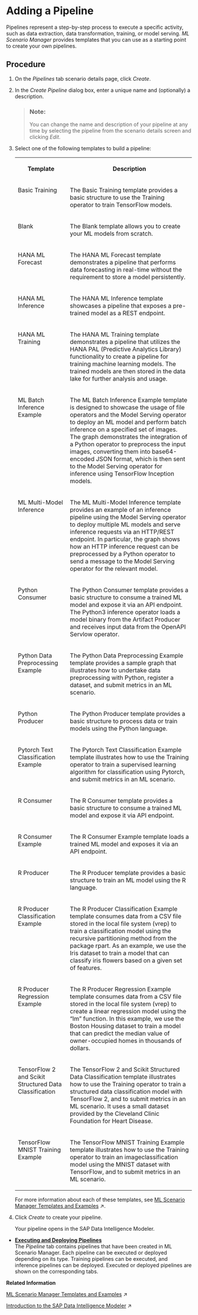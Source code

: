 <!-- loio91ec15ead2e84fad98438e899b99a154 -->

# Adding a Pipeline

Pipelines represent a step-by-step process to execute a specific activity, such as data extraction, data transformation, training, or model serving. *ML Scenario Manager* provides templates that you can use as a starting point to create your own pipelines.



## Procedure

1.  On the *Pipelines* tab scenario details page, click *Create*.

2.  In the *Create Pipeline* dialog box, enter a unique name and \(optionally\) a description.

    > ### Note:  
    > You can change the name and description of your pipeline at any time by selecting the pipeline from the scenario details screen and clicking *Edit*.

3.  Select one of the following templates to build a pipeline:


    <table>
    <tr>
    <th valign="top">

    Template
    
    </th>
    <th valign="top">

    Description
    
    </th>
    </tr>
    <tr>
    <td valign="top">
    
    Basic Training
    
    </td>
    <td valign="top">
    
    The Basic Training template provides a basic structure to use the Training operator to train TensorFlow models.
    
    </td>
    </tr>
    <tr>
    <td valign="top">
    
    Blank
    
    </td>
    <td valign="top">
    
    The Blank template allows you to create your ML models from scratch.
    
    </td>
    </tr>
    <tr>
    <td valign="top">
    
    HANA ML Forecast
    
    </td>
    <td valign="top">
    
    The HANA ML Forecast template demonstrates a pipeline that performs data forecasting in real-time without the requirement to store a model persistently.
    
    </td>
    </tr>
    <tr>
    <td valign="top">
    
    HANA ML Inference
    
    </td>
    <td valign="top">
    
    The HANA ML Inference template showcases a pipeline that exposes a pre-trained model as a REST endpoint.
    
    </td>
    </tr>
    <tr>
    <td valign="top">
    
    HANA ML Training
    
    </td>
    <td valign="top">
    
    The HANA ML Training template demonstrates a pipeline that utilizes the HANA PAL \(Predictive Analytics Library\) functionality to create a pipeline for training machine learning models. The trained models are then stored in the data lake for further analysis and usage.
    
    </td>
    </tr>
    <tr>
    <td valign="top">
    
    ML Batch Inference Example
    
    </td>
    <td valign="top">
    
    The ML Batch Inference Example template is designed to showcase the usage of file operators and the Model Serving operator to deploy an ML model and perform batch inference on a specified set of images. The graph demonstrates the integration of a Python operator to preprocess the input images, converting them into base64-encoded JSON format, which is then sent to the Model Serving operator for inference using TensorFlow Inception models.
    
    </td>
    </tr>
    <tr>
    <td valign="top">
    
    ML Multi-Model Inference
    
    </td>
    <td valign="top">
    
    The ML Multi-Model Inference template provides an example of an inference pipeline using the Model Serving operator to deploy multiple ML models and serve inference requests via an HTTP/REST endpoint. In particular, the graph shows how an HTTP inference request can be preprocessed by a Python operator to send a message to the Model Serving operator for the relevant model.
    
    </td>
    </tr>
    <tr>
    <td valign="top">
    
    Python Consumer
    
    </td>
    <td valign="top">
    
    The Python Consumer template provides a basic structure to consume a trained ML model and expose it via an API endpoint. The Python3 inference operator loads a model binary from the Artifact Producer and receives input data from the OpenAPI Servlow operator.
    
    </td>
    </tr>
    <tr>
    <td valign="top">
    
    Python Data Preprocessing Example
    
    </td>
    <td valign="top">
    
    The Python Data Preprocessing Example template provides a sample graph that illustrates how to undertake data preprocessing with Python, register a dataset, and submit metrics in an ML scenario.
    
    </td>
    </tr>
    <tr>
    <td valign="top">
    
    Python Producer
    
    </td>
    <td valign="top">
    
    The Python Producer template provides a basic structure to process data or train models using the Python language.
    
    </td>
    </tr>
    <tr>
    <td valign="top">
    
    Pytorch Text Classification Example
    
    </td>
    <td valign="top">
    
    The Pytorch Text Classification Example template illustrates how to use the Training operator to train a supervised learning algorithm for classification using Pytorch, and submit metrics in an ML scenario.
    
    </td>
    </tr>
    <tr>
    <td valign="top">
    
    R Consumer
    
    </td>
    <td valign="top">
    
    The R Consumer template provides a basic structure to consume a trained ML model and expose it via API endpoint.
    
    </td>
    </tr>
    <tr>
    <td valign="top">
    
    R Consumer Example
    
    </td>
    <td valign="top">
    
    The R Consumer Example template loads a trained ML model and exposes it via an API endpoint.
    
    </td>
    </tr>
    <tr>
    <td valign="top">
    
    R Producer
    
    </td>
    <td valign="top">
    
    The R Producer template provides a basic structure to train an ML model using the R language.
    
    </td>
    </tr>
    <tr>
    <td valign="top">
    
    R Producer Classification Example
    
    </td>
    <td valign="top">
    
    The R Producer Classification Example template consumes data from a CSV file stored in the local file system \(vrep\) to train a classification model using the recursive partitioning method from the package rpart. As an example, we use the Iris dataset to train a model that can classify iris flowers based on a given set of features.
    
    </td>
    </tr>
    <tr>
    <td valign="top">
    
    R Producer Regression Example
    
    </td>
    <td valign="top">
    
    The R Producer Regression Example template consumes data from a CSV file stored in the local file system \(vrep\) to create a linear regression model using the “lm” function. In this example, we use the Boston Housing dataset to train a model that can predict the median value of owner-occupied homes in thousands of dollars.
    
    </td>
    </tr>
    <tr>
    <td valign="top">
    
    TensorFlow 2 and Scikit Structured Data Classification
    
    </td>
    <td valign="top">
    
    The TensorFlow 2 and Scikit Structured Data Classification template illustrates how to use the Training operator to train a structured data classification model with TensorFlow 2, and to submit metrics in an ML scenario. It uses a small dataset provided by the Cleveland Clinic Foundation for Heart Disease.
    
    </td>
    </tr>
    <tr>
    <td valign="top">
    
    TensorFlow MNIST Training Example
    
    </td>
    <td valign="top">
    
    The TensorFlow MNIST Training Example template illustrates how to use the Training operator to train an imageclassification model using the MNIST dataset with TensorFlow, and to submit metrics in an ML scenario.
    
    </td>
    </tr>
    </table>
    
    For more information about each of these templates, see [ML Scenario Manager Templates and Examples](https://help.sap.com/viewer/9182d964573745e89f523395d7c43e53/Dev/en-US/ddd565eeb5ce4b9f844f839497e102c9.html "") :arrow_upper_right:.

4.  Click *Create* to create your pipeline.

    Your pipeline opens in the SAP Data Intelligence Modeler.


-   **[Executing and Deploying Pipelines](executing-and-deploying-pipelines-749755f.md "The Pipeline tab contains pipelines that have been created in ML
		Scenario Manager. Each pipeline can be executed or deployed depending on its type. Training
		pipelines can be executed, and inference pipelines can be deployed. Executed or deployed
		pipelines are shown on the corresponding tabs.")**  
The *Pipeline* tab contains pipelines that have been created in ML Scenario Manager. Each pipeline can be executed or deployed depending on its type. Training pipelines can be executed, and inference pipelines can be deployed. Executed or deployed pipelines are shown on the corresponding tabs.

**Related Information**  


[ML Scenario Manager Templates and Examples](https://help.sap.com/viewer/9182d964573745e89f523395d7c43e53/Dev/en-US/ddd565eeb5ce4b9f844f839497e102c9.html "") :arrow_upper_right:

[Introduction to the SAP Data Intelligence Modeler](https://help.sap.com/viewer/1c1341f6911f4da5a35b191b40b426c8/Cloud/en-US/f003a9f0eea3439488202faeb5ef6d5f.html "The SAP Data Intelligence Modeler application is based on the Pipeline Engine, which uses a flow-based programming model to run graphs that process your data.") :arrow_upper_right:

